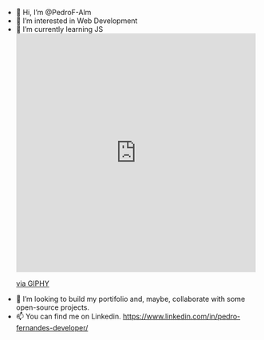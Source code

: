 - 👋 Hi, I’m @PedroF-Alm
- 👀 I’m interested in Web Development
- 🌱 I’m currently learning JS <div style="width:100%;height:0;padding-bottom:100%;position:relative;"><iframe src="https://giphy.com/embed/ln7z2eWriiQAllfVcn" width="100%" height="100%" style="position:absolute" frameBorder="0" class="giphy-embed" allowFullScreen></iframe></div><p><a href="https://giphy.com/stickers/devrock-javascript-edr-escueladevrock-ln7z2eWriiQAllfVcn">via GIPHY</a></p>
- 💞️ I’m looking to build my portifolio and, maybe, collaborate with some open-source projects.
- 📫 You can find me on Linkedin. https://www.linkedin.com/in/pedro-fernandes-developer/

<!---
PedroF-Alm/PedroF-Alm is a ✨ special ✨ repository because its `README.md` (this file) appears on your GitHub profile.
You can click the Preview link to take a look at your changes.
--->
